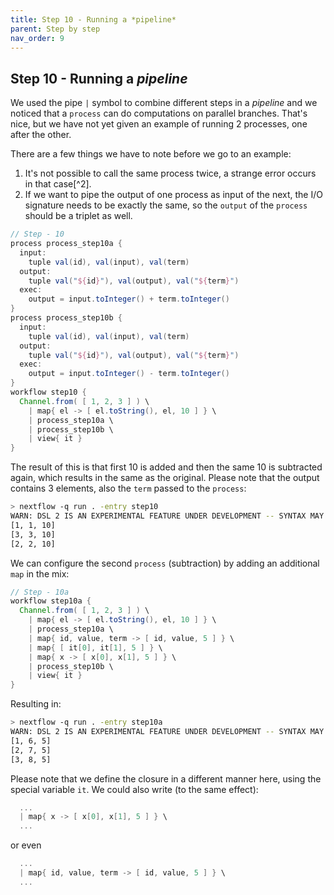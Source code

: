 ```yaml
---
title: Step 10 - Running a *pipeline*
parent: Step by step
nav_order: 9
---
```


## Step 10 - Running a *pipeline*

We used the pipe `|` symbol to combine different steps in a *pipeline*
and we noticed that a `process` can do computations on parallel
branches. That's nice, but we have not yet given an example of running 2
processes, one after the other.

There are a few things we have to note before we go to an example:

1.  It's not possible to call the same process twice, a strange error
    occurs in that case[^2].
2.  If we want to pipe the output of one process as input of the next,
    the I/O signature needs to be exactly the same, so the `output` of
    the `process` should be a triplet as well.

``` groovy
// Step - 10
process process_step10a {
  input:
    tuple val(id), val(input), val(term)
  output:
    tuple val("${id}"), val(output), val("${term}")
  exec:
    output = input.toInteger() + term.toInteger()
}
process process_step10b {
  input:
    tuple val(id), val(input), val(term)
  output:
    tuple val("${id}"), val(output), val("${term}")
  exec:
    output = input.toInteger() - term.toInteger()
}
workflow step10 {
  Channel.from( [ 1, 2, 3 ] ) \
    | map{ el -> [ el.toString(), el, 10 ] } \
    | process_step10a \
    | process_step10b \
    | view{ it }
}
```

The result of this is that first 10 is added and then the same 10 is
subtracted again, which results in the same as the original. Please note
that the output contains 3 elements, also the `term` passed to the
`process`:

``` sh
> nextflow -q run . -entry step10
WARN: DSL 2 IS AN EXPERIMENTAL FEATURE UNDER DEVELOPMENT -- SYNTAX MAY CHANGE IN FUTURE RELEASE
[1, 1, 10]
[3, 3, 10]
[2, 2, 10]
```

We can configure the second `process` (subtraction) by adding an
additional `map` in the mix:

``` groovy
// Step - 10a
workflow step10a {
  Channel.from( [ 1, 2, 3 ] ) \
    | map{ el -> [ el.toString(), el, 10 ] } \
    | process_step10a \
    | map{ id, value, term -> [ id, value, 5 ] } \
    | map{ [ it[0], it[1], 5 ] } \
    | map{ x -> [ x[0], x[1], 5 ] } \
    | process_step10b \
    | view{ it }
}
```

Resulting in:

``` sh
> nextflow -q run . -entry step10a
WARN: DSL 2 IS AN EXPERIMENTAL FEATURE UNDER DEVELOPMENT -- SYNTAX MAY CHANGE IN FUTURE RELEASE
[1, 6, 5]
[2, 7, 5]
[3, 8, 5]
```

Please note that we define the closure in a different manner here, using
the special variable `it`. We could also write (to the same effect):

``` groovy
  ...
  | map{ x -> [ x[0], x[1], 5 ] } \
  ...
```

or even

``` groovy
  ...
  | map{ id, value, term -> [ id, value, 5 ] } \
  ...
```

